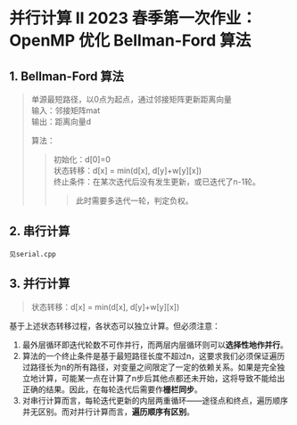 # 并行计算 II 2023 春季第一次作业：<br> OpenMP 优化 Bellman-Ford 算法

## 1. Bellman-Ford 算法
> 单源最短路径，以0点为起点，通过邻接矩阵更新距离向量  
> 输入：邻接矩阵mat  
> 输出：距离向量d  
> 
> 算法：  
> > 初始化：d[0]=0  
> 状态转移：d[x] = min(d[x], d[y]+w[y][x])  
> 终止条件：在某次迭代后没有发生更新，或已迭代了n-1轮。  
> > > 此时需要多迭代一轮，判定负权。

## 2. 串行计算
    见serial.cpp

## 3. 并行计算
> 状态转移：d[x] = min(d[x], d[y]+w[y][x])

基于上述状态转移过程，各状态可以独立计算。但必须注意：

1. 最外层循环即迭代轮数不可作并行，而两层内层循环则可以**选择性地作并行**。
2. 算法的一个终止条件是基于最短路径长度不超过n，这要求我们必须保证遍历过路径长为n的所有路径，对变量之间限定了一定的依赖关系。如果是完全独立地计算，可能某一点在计算了n步后其他点都还未开始，这将导致不能给出正确的结果。因此，在每轮迭代后需要作**栅栏同步**。
3. 对串行计算而言，每轮迭代更新的内层两重循环——途径点和终点，遍历顺序并无区别。而对并行计算而言，**遍历顺序有区别**。